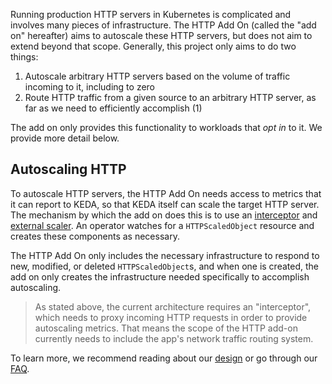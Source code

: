Running production HTTP servers in Kubernetes is complicated and involves many pieces of infrastructure. The HTTP Add On (called the "add on" hereafter) aims to autoscale these HTTP servers, but does not aim to extend beyond that scope. Generally, this project only aims to do two things:

1. Autoscale arbitrary HTTP servers based on the volume of traffic incoming to it, including to zero
2. Route HTTP traffic from a given source to an arbitrary HTTP server, as far as we need to efficiently accomplish (1)

The add on only provides this functionality to workloads that _opt in_ to it. We provide more detail below.

## Autoscaling HTTP

To autoscale HTTP servers, the HTTP Add On needs access to metrics that it can report to KEDA, so that KEDA itself can scale the target HTTP server. The mechanism by which the add on does this is to use an [interceptor](../interceptor) and [external scaler](../scaler). An operator watches for a `HTTPScaledObject` resource and creates these components as necessary.

The HTTP Add On only includes the necessary infrastructure to respond to new, modified, or deleted `HTTPScaledObject`s, and when one is created, the add on only creates the infrastructure needed specifically to accomplish autoscaling.

>As stated above, the current architecture requires an "interceptor", which needs to proxy incoming HTTP requests in order to provide autoscaling metrics. That means the scope of the HTTP add-on currently needs to include the app's network traffic routing system.

To learn more, we recommend reading about our [design](design.md) or go through our [FAQ](faq.md).
